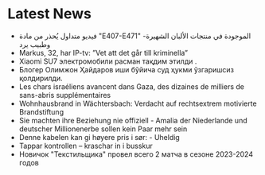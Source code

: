 # Latest News
-  فيديو متداول يُحذر من مادة "E407-E471" الموجودة في منتجات الألبان الشهيرة- وطبيب يرد
-  Markus, 32, har IP-tv: ”Vet att det går till kriminella”
-  Xiaomi SU7 электромобили расман тақдим этилди .
-  Блогер Олимжон Ҳайдаров иши бўйича суд ҳукми ўзгаришсиз қолдирилди.
-  Les chars israéliens avancent dans Gaza, des dizaines de milliers de sans-abris supplémentaires
-  Wohnhausbrand in Wächtersbach: Verdacht auf rechtsextrem motivierte Brandstiftung
-  Sie machten ihre Beziehung nie offiziell - Amalia der Niederlande und deutscher Millionenerbe sollen kein Paar mehr sein
-  Denne kabelen kan gi høyere pris i sør: - Uheldig
-  Tappar kontrollen – kraschar in i busskur
-  Новичок "Текстильщика" провел всего 2 матча в сезоне 2023-2024 годов
